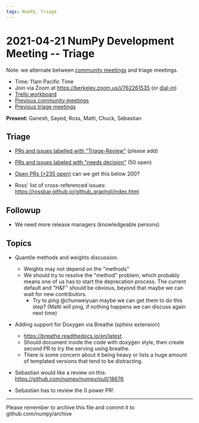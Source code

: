```yaml
---
tags: NumPy, triage
---
```


# 2021-04-21 NumPy Development Meeting -- Triage

Note: we alternate between [community meetings](https://hackmd.io/76o-IxCjQX2mOXO_wwkcpg) and triage meetings.

- Time: 11am Pacific Time
- Join via Zoom at https://berkeley.zoom.us/j/762261535 (or [dial-in](https://berkeley.zoom.us/u/aC3ENhycM))
- [Trello workboard](https://trello.com/b/Azg4fYZH/numpy-at-bids)
- [Previous community meetings](https://github.com/numpy/archive/tree/master/status_meetings)
- [Previous triage meetings](https://github.com/numpy/archive/tree/master/triage_meetings)


**Present:** Ganesh, Sayed, Ross, Matti, Chuck, Sebastian


## Triage

- [PRs and issues labelled with "Triage-Review"](https://github.com/numpy/numpy/labels/Triage-review) (please add)

- [PRs and issues labeled with "needs decision"](https://github.com/numpy/numpy/labels/54%20-%20Needs%20decision) (50 open)

- [Open PRs (>235 open)](https://github.com/numpy/numpy/pulls) can we get this below 200?

- Ross' list of cross-referenced issues: https://rossbar.github.io/github_graphql/index.html


## Followup

- We need more release managers (knowledgeable persons)


## Topics

- Quantile methods and weights discussion.
  - Weights may not depend on the "methods"
  - We should try to resolve the "method" problem, which probably means one of us has to start the deprecation process.  The current default and "H&F" should be obvious, beyond that maybe we can wait for new contributors.
      - Try to ping @chunweiyuan maybe we can get them to do this step? (Matti will ping, if nothing happens we can discuss again next time)

- Adding support for Doxygen via Breathe (sphinx extension)
  - https://breathe.readthedocs.io/en/latest
  - Should document inside the code with doxygen style, then create second PR to try the serving using breathe.
  - There is some concern about it being heavy or lists a huge amount of templated versions that tend to be distracting.

- Sebastian would like a review on this: https://github.com/numpy/numpy/pull/18676

- Sebastian has to review the 0 power PR!


---

Please remember to archive this file and commit it to github.com/numpy/archive
